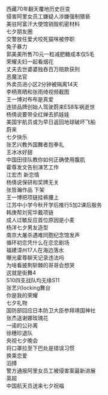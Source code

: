 西藏70年翻天覆地历史巨变  
侵害阿里女员工嫌疑人涉嫌强制猥亵  
美驻阿富汗大使馆销毁机密材料  
七夕朋友圈  
交警放任爱犬咬死猫咪被停职  
兔子暴力  
郭美美所售70元一粒减肥糖成本仅5毛  
荣耀夫妇一起看烟花  
丈夫去世婆婆独吞百万赔款获刑  
恶魔法官  
外卖员进小区2分钟被隔离14天  
李柄熹晒和张雨绮视频截图  
王一博对布布是真爱  
连锁品牌创始人驾驶蔚来ES8车祸逝世  
杨倩说要带全红婵去抓娃娃  
美国宇航员或为早日返回地球破坏飞船  
蔚来  
七夕快乐  
张艺兴教外国舞者抱拳礼  
王冰冰好甜  
中国田径队教你如何正确使用腹肌  
霍尊发文告别演艺工作  
江宏杰 新恋情  
杨倩说保研和奖牌无关  
张哲瀚作品 下架  
王一博把项链挂裤腰上  
江苏中小学今秋开学后推行5加2课后服务  
韩庚帮刘宪华戴项链  
成人过敏反应首位原因是小麦  
杨洋七夕男友造型  
南京大屠杀遇难同胞纪念馆发声  
循环初恋凭什么在恋恋剧场  
福建漳州17人在海边落水  
曝光霍尊聊天记录违法吗  
为啥看披荆斩棘的哥哥会想哭  
这就是街舞4  
S10四支战队均无缘S11  
张艺兴locking舞台  
你是我的荣耀  
七夕礼物  
国防部回应日本防卫大臣参拜靖国神社  
张杰送谢娜玫瑰花  
一诺的公孙离  
徐穗珍退队  
央视七夕晚会  
将口罩拉至下巴处是错误习惯  
换乘恋爱  
滔搏  
警方通报阿里女员工被侵害案最新进展  
英超  
中国航天员送来七夕祝福  
